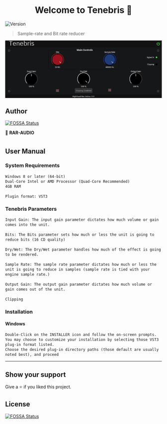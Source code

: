 <h1 align="center">Welcome to Tenebris 👋</h1>
<p>
  <img alt="Version" src="https://img.shields.io/badge/version-1.0.0-blue.svg?cacheSeconds=2592000" />
</p>

> Sample-rate and Bit rate reducer

<img  align="center" src="resources/img/Tenebris.png"></img>

## Author
[![FOSSA Status](https://app.fossa.com/api/projects/git%2Bgithub.com%2FRAR-AUDIO%2FTenebris.svg?type=shield)](https://app.fossa.com/projects/git%2Bgithub.com%2FRAR-AUDIO%2FTenebris?ref=badge_shield)


👤 **RAR-AUDIO**

#

## User Manual

### System Requirements
```
Windows 8 or later (64-bit)
Dual-Core Intel or AMD Processor (Quad-Core Recommended)
4GB RAM

Plugin format: VST3
```


### Tenebris Parameters

```
Input Gain: The input gain parameter dictates how much volume or gain comes into the unit.

Bits: The Bits parameter sets how much or less the unit is going to reduce bits (16 CD quality)

Dry/Wet: The Dry/Wet parameter handles how much of the effect is going to be rendered.

Sample Rate: The sample rate parameter dictates how much or less the unit is going to reduce in samples (sample rate is tied with your engine sample rate.)

Output Gain: The output gain parameter dictates how much volume or gain comes out of the unit.

Clipping
```

### Installation
#### Windows
```
Double-Click on the INSTALLER icon and follow the on-screen prompts. 
You may choose to customize your installation by selecting those VST3 plug-in format listed.
Choose the desired plug-in directory paths (those default are usually noted best), and proceed
```


***

## Show your support

Give a ⭐️ if you liked this project.


## License
[![FOSSA Status](https://app.fossa.com/api/projects/git%2Bgithub.com%2FRAR-AUDIO%2FTenebris.svg?type=large)](https://app.fossa.com/projects/git%2Bgithub.com%2FRAR-AUDIO%2FTenebris?ref=badge_large)